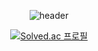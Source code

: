<!-- 
![Dongwon's GitHub stats](https://github-readme-stats.vercel.app/api?username=tuna1210&theme=material-palenight&show_icons=true)
<!-- ![](https://github-profile-trophy.vercel.app/?username=tuna1210&theme=dracula) 
![](https://c.tenor.com/_QM_wResHSsAAAAi/jokebear-nongdamgom.gif)
-->
<!-- ![mazandi](http://mazandi.herokuapp.com/api?handle=tuna1210&theme=dark) -->
<!-- [![Solved.ac 프로필](http://mazassumnida.wtf/api/v2/generate_badge?boj=tuna1210)](https://solved.ac/tuna1210) -->
<!-- ![](https://c.tenor.com/PK95lqgvj4kAAAAi/%EC%8B%A0%EB%82%98%EB%8A%94%EB%86%8D%EB%8B%B4%EA%B3%B0-%EC%A0%95%EC%8B%A0%EC%82%AC%EB%82%98%EC%9A%B4%EB%86%8D%EB%8B%B4%EA%B3%B0.gif) -->

<!-- ![BOJ badge](https://boj-badge.herokuapp.com/?id=tuna1210&label=BOJ&query=id&color=%232cc897) -->
<!-- ![](https://github-profile-trophy.vercel.app/?username=ryo-ma&rank=S)  -->

<div align=center>
  
  ![header](https://capsule-render.vercel.app/api?type=slice&color=0:83c28d,40:3c7a74,100:51a795&height=150&fontAlign=70&fontAlignY=34&section=header&text=Dongwon%20Jeong&fontSize=45&desc=&rotate=10&animation=fadeIn)

<!--   ![](https://github-profile-trophy.vercel.app/?username=tuna1210&theme=onedark&row=2&column=3&margin-w=3&margin-h=3&title=Commit,Followers,Repositories)  -->
<!-- 
  ![BOJ badge](https://boj-badge.herokuapp.com/?id=tuna1210&label=BOJ&nbsp;Rank&query=rank+b&color=%234cabab)
  ![BOJ badge](https://boj-badge.herokuapp.com/?id=tuna1210&label=Streak&query=max_streak&color=%234cabab) -->
  [![Solved.ac 프로필](http://mazassumnida.wtf/api/mini/generate_badge?boj=tuna1210)](https://solved.ac/tuna1210)

</div>
<!--
**tuna1210/tuna1210** is a ✨ _special_ ✨ repository because its `README.md` (this file) appears on your GitHub profile.

Here are some ideas to get you started:

- 🔭 I’m currently working on ...
- 🌱 I’m currently learning ...
- 👯 I’m looking to collaborate on ...
- 🤔 I’m looking for help with ...
- 💬 Ask me about ...
- 📫 How to reach me: ...
- 😄 Pronouns: ...
- ⚡ Fun fact: ...
-->
